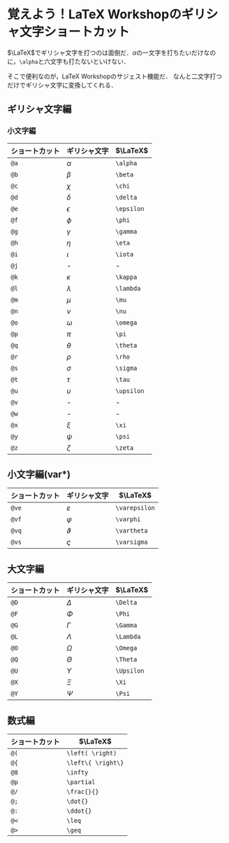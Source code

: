 # 覚えよう！LaTeX Workshopのギリシャ文字ショートカット

$\LaTeX$でギリシャ文字を打つのは面倒だ．$\alpha$の一文字を打ちたいだけなのに，`\alpha`と六文字も打たないといけない．

そこで便利なのが，LaTeX Workshopのサジェスト機能だ．
なんと二文字打つだけでギリシャ文字に変換してくれる．

## ギリシャ文字編

### 小文字編

| ショートカット| ギリシャ文字   |$\LaTeX$    |
| ----          |----        |---- |
|  `@a`  |  $\alpha$     |`\alpha`    |
|  `@b`  |  $\beta$      |`\beta`     |
|  `@c`  |  $\chi$       |`\chi`      |
|  `@d`  |  $\delta$     |`\delta`    |
|  `@e`  |  $\epsilon$   |`\epsilon`  |
|  `@f`  |  $\phi$       |`\phi`      |
|  `@g`  |  $\gamma$     |`\gamma`    |
|  `@h`  |  $\eta$       |`\eta`      |
|  `@i`  |  $\iota$      |`\iota`     |
|  `@j`  |  -            | -          |
|  `@k`  |  $\kappa$     |`\kappa`    |
|  `@l`  |  $\lambda$    |`\lambda`   |
|  `@m`  |  $\mu$        |`\mu`       |
|  `@n`  |  $\nu$        |`\nu`       |
|  `@o`  |  $\omega$     |`\omega`    |
|  `@p`  |  $\pi$        |`\pi`       |
|  `@q`  |  $\theta$     |`\theta`    |
|  `@r`  |  $\rho$       |`\rho`      |
|  `@s`  |  $\sigma$     |`\sigma`    |
|  `@t`  |  $\tau$       |`\tau`      |
|  `@u`  |  $\upsilon$   |`\upsilon`  |
|  `@v`  |  -            |-           |
|  `@w`  |  -            |-           |
|  `@x`  |  $\xi$        |`\xi`       |
|  `@y`  |  $\psi$       |`\psi`      |
|  `@z`  |  $\zeta$      |`\zeta`     |

## 小文字編(var*)

| ショートカット| ギリシャ文字   |$\LaTeX$    |
| ----          |----        |---- |
|  `@ve`  |  $\varepsilon$   |`\varepsilon`  |
|  `@vf`  |  $\varphi$       |`\varphi`      |
|  `@vq`  |  $\vartheta$     |`\vartheta`    |
|  `@vs`  |  $\varsigma$     |`\varsigma`    |

## 大文字編

| ショートカット | ギリシャ文字   |$\LaTeX$    | 
| ----          |----        |---- |
|  `@D`  |  $\Delta$     |`\Delta`    |
|  `@F`  |  $\Phi$       |`\Phi`      |
|  `@G`  |  $\Gamma$     |`\Gamma`    |
|  `@L`  |  $\Lambda$    |`\Lambda`   |
|  `@O`  |  $\Omega$     |`\Omega`    |
|  `@Q`  |  $\Theta$     |`\Theta`    |
|  `@U`  |  $\Upsilon$   |`\Upsilon`  |
|  `@X`  |  $\Xi$        |`\Xi`       |
|  `@Y`  |  $\Psi$       |`\Psi`      |

## 数式編

| ショートカット   |$\LaTeX$    | 
| ---- | ---- |
|  `@(`  |  `\left( \right)`    |
|  `@{`  |  `\left\{ \right\}`    |
|  `@8`  |  `\infty`    |
|  `@p`  |  `\partial`    |
|  `@/`  |  `\frac{}{}`    |
|  `@;`  |  `\dot{}`    |
|  `@:`  |  `\ddot{}`    |
|  `@<`  |  `\leq`    |
|  `@>`  |  `\geq`    |